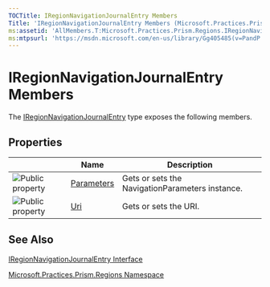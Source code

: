 ```yaml
---
TOCTitle: IRegionNavigationJournalEntry Members
Title: 'IRegionNavigationJournalEntry Members (Microsoft.Practices.Prism.Regions)'
ms:assetid: 'AllMembers.T:Microsoft.Practices.Prism.Regions.IRegionNavigationJournalEntry'
ms:mtpsurl: 'https://msdn.microsoft.com/en-us/library/Gg405485(v=PandP.50)'
---
```



# IRegionNavigationJournalEntry Members

The [IRegionNavigationJournalEntry](https://msdn.microsoft.com/library/microsoft.practices.prism.regions.iregionnavigationjournalentry) type exposes the following members.

## Properties

<span id="propertyTableToggle"></span>
<table>

<thead>
<tr class="header">
<th> </th>
<th>Name</th>
<th>Description</th>
</tr>
</thead>
<tbody>
<tr class="odd">
<td><img src="https://msdn.microsoft.com/en-us/Gg405485.pubproperty(en-us,PandP.50).gif" title="Public property" /></td>
<td><a href="https://msdn.microsoft.com/library/microsoft.practices.prism.regions.iregionnavigationjournalentry.parameters">Parameters</a></td>
<td><div class="summary">
Gets or sets the NavigationParameters instance.
</div></td>
</tr>
<tr class="even">
<td><img src="https://msdn.microsoft.com/en-us/Gg405485.pubproperty(en-us,PandP.50).gif" title="Public property" /></td>
<td><a href="https://msdn.microsoft.com/library/microsoft.practices.prism.regions.iregionnavigationjournalentry.uri">Uri</a></td>
<td><div class="summary">
Gets or sets the URI.
</div></td>
</tr>
</tbody>
</table>

## See Also

[IRegionNavigationJournalEntry Interface](https://msdn.microsoft.com/library/microsoft.practices.prism.regions.iregionnavigationjournalentry)

[Microsoft.Practices.Prism.Regions Namespace](https://msdn.microsoft.com/library/microsoft.practices.prism.regions)
